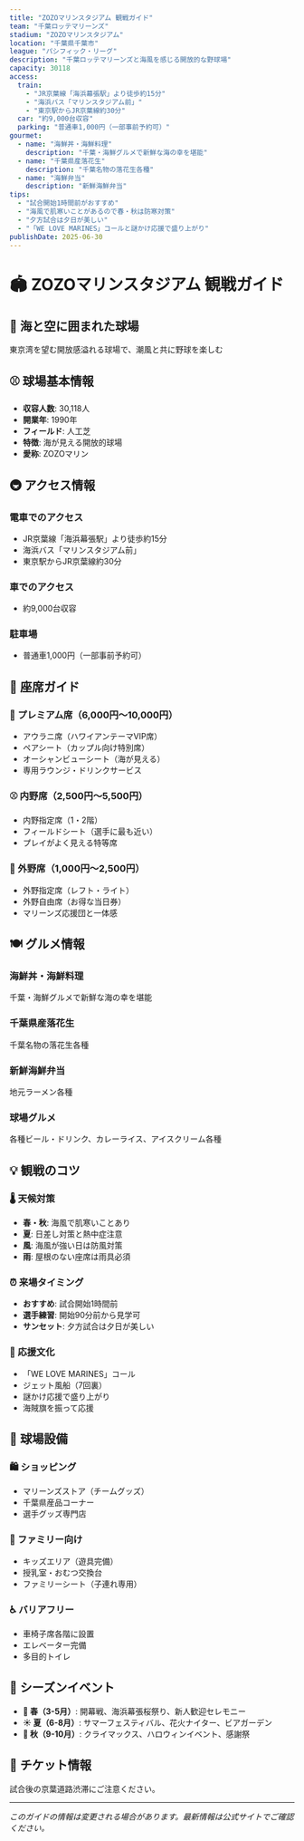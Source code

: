 ```yaml
---
title: "ZOZOマリンスタジアム 観戦ガイド"
team: "千葉ロッテマリーンズ"
stadium: "ZOZOマリンスタジアム"
location: "千葉県千葉市"
league: "パシフィック・リーグ"
description: "千葉ロッテマリーンズと海風を感じる開放的な野球場"
capacity: 30118
access:
  train: 
    - "JR京葉線「海浜幕張駅」より徒歩約15分"
    - "海浜バス「マリンスタジアム前」"
    - "東京駅からJR京葉線約30分"
  car: "約9,000台収容"
  parking: "普通車1,000円（一部事前予約可）"
gourmet:
  - name: "海鮮丼・海鮮料理"
    description: "千葉・海鮮グルメで新鮮な海の幸を堪能"
  - name: "千葉県産落花生"
    description: "千葉名物の落花生各種"
  - name: "海鮮弁当"
    description: "新鮮海鮮弁当"
tips:
  - "試合開始1時間前がおすすめ"
  - "海風で肌寒いことがあるので春・秋は防寒対策"
  - "夕方試合は夕日が美しい"
  - "「WE LOVE MARINES」コールと謎かけ応援で盛り上がり"
publishDate: 2025-06-30
---
```


# 🏟️ ZOZOマリンスタジアム 観戦ガイド

## 🌊 海と空に囲まれた球場

東京湾を望む開放感溢れる球場で、潮風と共に野球を楽しむ

## ⚾ 球場基本情報

- **収容人数**: 30,118人
- **開業年**: 1990年
- **フィールド**: 人工芝
- **特徴**: 海が見える開放的球場
- **愛称**: ZOZOマリン

## 🚇 アクセス情報

### 電車でのアクセス
- JR京葉線「海浜幕張駅」より徒歩約15分
- 海浜バス「マリンスタジアム前」
- 東京駅からJR京葉線約30分

### 車でのアクセス
- 約9,000台収容

### 駐車場
- 普通車1,000円（一部事前予約可）

## 🎫 座席ガイド

### 💎 プレミアム席（6,000円〜10,000円）
- アウラニ席（ハワイアンテーマVIP席）
- ペアシート（カップル向け特別席）
- オーシャンビューシート（海が見える）
- 専用ラウンジ・ドリンクサービス

### ⚾ 内野席（2,500円〜5,500円）
- 内野指定席（1・2階）
- フィールドシート（選手に最も近い）
- プレイがよく見える特等席

### 🌊 外野席（1,000円〜2,500円）
- 外野指定席（レフト・ライト）
- 外野自由席（お得な当日券）
- マリーンズ応援団と一体感

## 🍽️ グルメ情報

### 海鮮丼・海鮮料理
千葉・海鮮グルメで新鮮な海の幸を堪能

### 千葉県産落花生
千葉名物の落花生各種

### 新鮮海鮮弁当
地元ラーメン各種

### 球場グルメ
各種ビール・ドリンク、カレーライス、アイスクリーム各種

## 💡 観戦のコツ

### 🌡️ 天候対策
- **春・秋**: 海風で肌寒いことあり
- **夏**: 日差し対策と熱中症注意
- **風**: 海風が強い日は防風対策
- **雨**: 屋根のない座席は雨具必須

### ⏰ 来場タイミング
- **おすすめ**: 試合開始1時間前
- **選手練習**: 開始90分前から見学可
- **サンセット**: 夕方試合は夕日が美しい

### 📣 応援文化
- 「WE LOVE MARINES」コール
- ジェット風船（7回裏）
- 謎かけ応援で盛り上がり
- 海賊旗を振って応援

## 🏢 球場設備

### 🛍️ ショッピング
- マリーンズストア（チームグッズ）
- 千葉県産品コーナー
- 選手グッズ専門店

### 👶 ファミリー向け
- キッズエリア（遊具完備）
- 授乳室・おむつ交換台
- ファミリーシート（子連れ専用）

### ♿ バリアフリー
- 車椅子席各階に設置
- エレベーター完備
- 多目的トイレ

## 🎉 シーズンイベント

- **🌸 春（3-5月）**: 開幕戦、海浜幕張桜祭り、新人歓迎セレモニー
- **☀️ 夏（6-8月）**: サマーフェスティバル、花火ナイター、ビアガーデン
- **🍂 秋（9-10月）**: クライマックス、ハロウィンイベント、感謝祭

## 🎫 チケット情報

試合後の京葉道路渋滞にご注意ください。

---

*このガイドの情報は変更される場合があります。最新情報は公式サイトでご確認ください。*